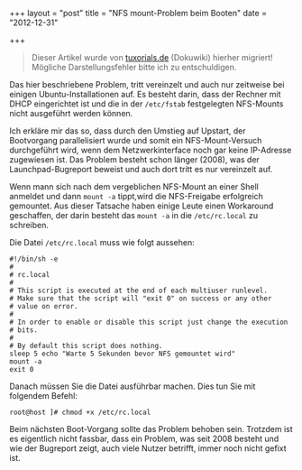 +++
layout = "post"
title = "NFS mount-Problem beim Booten"
date = "2012-12-31"

+++

>
> Dieser Artikel wurde von [tuxorials.de](http://tuxorials.de) (Dokuwiki) hierher migriert!
> Mögliche Darstellungsfehler bitte ich zu entschuldigen.
>


Das hier beschriebene Problem, tritt vereinzelt und auch nur zeitweise
bei einigen Ubuntu-Installationen auf. Es besteht darin, dass der
Rechner mit DHCP eingerichtet ist und die in der `/etc/fstab`
festgelegten NFS-Mounts nicht ausgeführt werden können.

Ich erkläre mir das so, dass durch den Umstieg auf Upstart, der
Bootvorgang parallelisiert wurde und somit ein NFS-Mount-Versuch
durchgeführt wird, wenn dem Netzwerkinterface noch gar keine IP-Adresse
zugewiesen ist. Das Problem besteht schon länger (2008), was der
Launchpad-Bugreport beweist und auch dort tritt es nur vereinzelt auf.

Wenn mann sich nach dem vergeblichen NFS-Mount an einer Shell anmeldet
und dann `mount -a` tippt,wird die NFS-Freigabe erfolgreich gemountet.
Aus dieser Tatsache haben einige Leute einen Workaround geschaffen, der
darin besteht das `mount -a` in die `/etc/rc.local` zu schreiben.

Die Datei `/etc/rc.local` muss wie folgt aussehen:

```
#!/bin/sh -e 
# 
# rc.local 
# 
# This script is executed at the end of each multiuser runlevel. 
# Make sure that the script will "exit 0" on success or any other 
# value on error. 
# 
# In order to enable or disable this script just change the execution 
# bits. 
# 
# By default this script does nothing.  
sleep 5 echo "Warte 5 Sekunden bevor NFS gemountet wird" 
mount -a  
exit 0
```

Danach müssen Sie die Datei ausführbar machen. Dies tun Sie mit
folgendem Befehl:

```
root@host ]# chmod +x /etc/rc.local
```

Beim nächsten Boot-Vorgang sollte das Problem behoben sein. Trotzdem ist
es eigentlich nicht fassbar, dass ein Problem, was seit 2008 besteht und
wie der Bugreport zeigt, auch viele Nutzer betrifft, immer noch nicht
gefixt ist.
